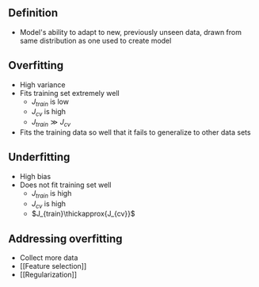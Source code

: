 ## Definition

- Model's ability to adapt to new, previously unseen data, drawn from same distribution as one used to create model

## Overfitting

- High variance
- Fits training set extremely well
	- $J_{train}$ is low
	- $J_{cv}$ is high
	- $J_{train}\gg{J_{cv}}$
- Fits the training data so well that it fails to generalize to other data sets

## Underfitting

- High bias
- Does not fit training set well
	- $J_{train}$ is high
	- $J_{cv}$ is high
	- $J_{train}\thickapprox{J_{cv}}$

## Addressing overfitting

- Collect more data
- [[Feature selection]]
- [[Regularization]]
